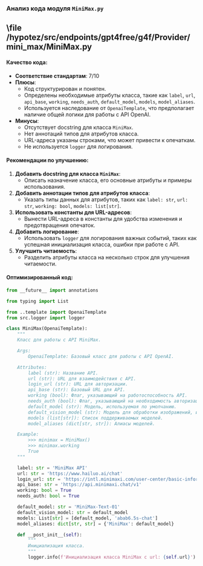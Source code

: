 ### **Анализ кода модуля `MiniMax.py`**

## \file /hypotez/src/endpoints/gpt4free/g4f/Provider/mini_max/MiniMax.py

#### **Качество кода**:

- **Соответствие стандартам**: 7/10
- **Плюсы**:
  - Код структурирован и понятен.
  - Определены необходимые атрибуты класса, такие как `label`, `url`, `api_base`, `working`, `needs_auth`, `default_model`, `models`, `model_aliases`.
  - Используется наследование от `OpenaiTemplate`, что предполагает наличие общей логики для работы с API OpenAI.
- **Минусы**:
  - Отсутствует docstring для класса `MiniMax`.
  - Нет аннотаций типов для атрибутов класса.
  - URL-адреса указаны строками, что может привести к опечаткам.
  - Не используется `logger` для логирования.

#### **Рекомендации по улучшению**:

1.  **Добавить docstring для класса `MiniMax`**:
    -   Описать назначение класса, его основные атрибуты и примеры использования.
2.  **Добавить аннотации типов для атрибутов класса**:
    -   Указать типы данных для атрибутов, таких как `label: str`, `url: str`, `working: bool`, `models: list[str]`.
3.  **Использовать константы для URL-адресов**:
    -   Вынести URL-адреса в константы для удобства изменения и предотвращения опечаток.
4.  **Добавить логирование**:
    -   Использовать `logger` для логирования важных событий, таких как успешная инициализация класса, ошибки при работе с API.
5.  **Улучшить читаемость**:
    -   Разделить атрибуты класса на несколько строк для улучшения читаемости.

#### **Оптимизированный код**:

```python
from __future__ import annotations

from typing import List

from ..template import OpenaiTemplate
from src.logger import logger

class MiniMax(OpenaiTemplate):
    """
    Класс для работы с API MiniMax.

    Args:
        OpenaiTemplate: Базовый класс для работы с API OpenAI.

    Attributes:
        label (str): Название API.
        url (str): URL для взаимодействия с API.
        login_url (str): URL для авторизации.
        api_base (str): Базовый URL для API.
        working (bool): Флаг, указывающий на работоспособность API.
        needs_auth (bool): Флаг, указывающий на необходимость авторизации.
        default_model (str): Модель, используемая по умолчанию.
        default_vision_model (str): Модель для обработки изображений, используемая по умолчанию.
        models (list[str]): Список поддерживаемых моделей.
        model_aliases (dict[str, str]): Алиасы моделей.

    Example:
        >>> minimax = MiniMax()
        >>> minimax.working
        True
    """

    label: str = 'MiniMax API'
    url: str = 'https://www.hailuo.ai/chat'
    login_url: str = 'https://intl.minimaxi.com/user-center/basic-information/interface-key'
    api_base: str = 'https://api.minimaxi.chat/v1'
    working: bool = True
    needs_auth: bool = True

    default_model: str = 'MiniMax-Text-01'
    default_vision_model: str = default_model
    models: List[str] = [default_model, 'abab6.5s-chat']
    model_aliases: dict[str, str] = {'MiniMax': default_model}

    def __post_init__(self):
        """
        Инициализация класса.
        """
        logger.info(f'Инициализация класса MiniMax с url: {self.url}')